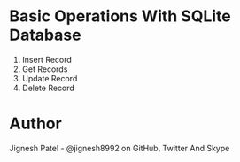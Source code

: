 # Basic Operations With SQLite Database

1. Insert Record
2. Get Records
3. Update Record
4. Delete Record

# Author
Jignesh Patel - @jignesh8992 on GitHub, Twitter And Skype
